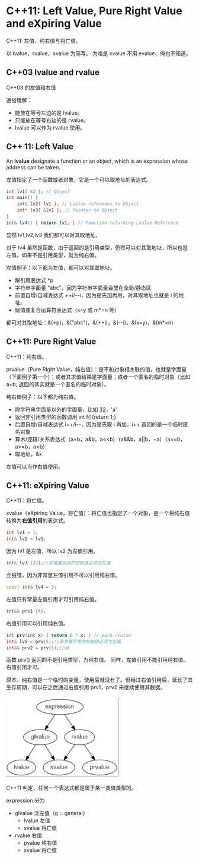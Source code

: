 # C++11: Left Value, Pure Right Value and eXpiring Value

C++11: 左值，纯右值与将亡值。

以 lvalue，rvalue，xvalue 为简写。
为啥是 xvalue 不用 evalue，俺也不知道。

## C++03 lvalue and rvalue

C++03 的左值和右值

通俗理解：

- 能放在等号左边的是 lvalue。
- 只能放在等号右边的是 rvalue。
- lvalue 可以作为 rvalue 使用。

## C++ 11: Left Value

An **lvalue** designate a function or an object, which is an expression whose address can be taken.

左值指定了一个函数或者对象，它是一个可以取地址的表达式。

~~~C++
int lv1{ 42 }; // Object
int main() {
	int& lv2{ lv1 }; // Lvalue reference to Object
	int* lv3{ &lv1 }; // Pointer to Object
}
int& lv4() { return lv1; } // Function returning Lvalue Reference
~~~

显然 lv1,lv2,lv3 我们都可以对其取地址。

对于 lv4 虽然是函数，由于返回的是引用类型，仍然可以对其取地址，所以也是左值。如果不是引用类型，就为纯右值。

左值例子：以下都为左值，都可以对其取地址。

- 解引用表达式 *p
- 字符串字面量 "abc"，因为字符串字面量会放在全局/静态区
- 前置自增/自减表达式 ++i/--i，因为是先加再用，对其取地址也就是 i 的地址。
- 赋值或复合运算符表达式（x=y 或 m*=n 等）

都可对其取地址：&(*p)，&("abc")，&(++i)，&(--i)，&(x=y)，&(m\*=n)

## C++11: Pure Right Value

C++11：纯右值。

prvalue（Pure Right Value，纯右值）：是不和对象相关联的值，也就是字面量（下面例子第一个）；或者其求值结果是字面量；或者一个匿名的临时对象（比如 a+b; 返回的其实就是一个匿名的临时对象）。

纯右值例子：以下都为纯右值。

- 除字符串字面量以外的字面量，比如 32，'a'
- 返回非引用类型的函数调用 int f(){return 1;}
- 后置自增/自减表达式 i++/i--，因为是先取 i 再加，i++ 返回的是一个临时匿名对象
- 算术/逻辑/关系表达式（a+b，a&b，a<<b）（a&&b，a||b，~a）（a==b，a>=b，a<b）
- 取地址，&x

左值可以当作右值使用。

## C++11: eXpiring Value

C++11：将亡值。

xvalue（eXpiring Value，将亡值）：将亡值也指定了一个对象，是一个将纯右值转换为**右值引用**的表达式。

~~~C++
int lv1 = 1;
int& lv2 = lv1;
~~~

因为 lv1 是左值，所以 lv2 为左值引用。

~~~C++
int& lv3 {22};//非常量引用的初始值必须为左值
~~~

会报错，因为非常量左值引用不可以引用纯右值。

~~~C++
const int& lv4 = 3;
~~~

左值只有常量左值引用才可引用纯右值。

~~~C++
int&& prv1 {4};
~~~

右值引用可以引用纯右值。

~~~C++
int prv(int x) { return 6 * x; } // pure rvalue 
int& lv5 = prv(5);//非常量引用的初始值必须为左值
int&& prv2 = prv(5);//ok
~~~

函数 prv() 返回的不是引用类型，为纯右值。
同样，左值引用不能引用纯右值。
右值引用才可。

原本，纯右值是一个临时的变量，使用后就没有了。但经过右值引用后，延长了其生存周期，可以在之后通过右值引用 prv1，prv2 来继续使用其数据。

<img src="814-1.png" alt="814-1" style="zoom:80%;" />

C++11 判定，任何一个表达式都是属于某一类值类型的。

expression 分为

- glvalue 泛左值（g = general）
  - lvalue 左值
  - xvalue 将亡值
- rvalue 右值
  - pvalue 纯右值
  - xvalue 将亡值